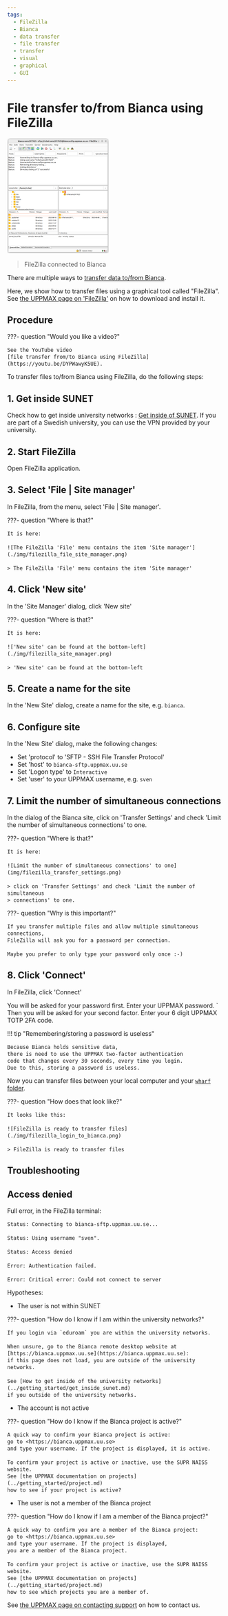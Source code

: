 ```yaml
---
tags:
  - FileZilla
  - Bianca
  - data transfer
  - file transfer
  - transfer
  - visual
  - graphical
  - GUI
---
```


# File transfer to/from Bianca using FileZilla

![FileZilla connected to Bianca](./img/filezilla_login_to_bianca_236_x_266.png)

> FileZilla connected to Bianca

There are multiple ways to [transfer data to/from Bianca](../cluster_guides/transfer_bianca.md).

Here, we show how to transfer files using a graphical tool called "FileZilla".
See [the UPPMAX page on 'FileZilla'](filezilla.md) on how to download and install it.

## Procedure

???- question "Would you like a video?"

    See the YouTube video
    [file transfer from/to Bianca using FileZilla](https://youtu.be/DYPWawyK5UE).


To transfer files to/from Bianca using FileZilla, do the following steps:

## 1. Get inside SUNET

Check how to get inside university networks : [Get inside of SUNET](../getting_started/get_inside_sunet.md).
If you are part of a Swedish university, you can use the VPN provided by your university.

## 2. Start FileZilla

Open FileZilla application.

## 3. Select 'File | Site manager'

In FileZilla, from the menu, select 'File | Site manager'.

???- question "Where is that?"

    It is here:

    ![The FileZilla 'File' menu contains the item 'Site manager'](./img/filezilla_file_site_manager.png)

    > The FileZilla 'File' menu contains the item 'Site manager'

## 4. Click 'New site'

In the 'Site Manager' dialog, click 'New site'

???- question "Where is that?"

    It is here:

    !['New site' can be found at the bottom-left](./img/filezilla_site_manager.png)

    > 'New site' can be found at the bottom-left

## 5. Create a name for the site

In the 'New Site' dialog, create a name for the site, e.g. `bianca`.

## 6. Configure site

In the 'New Site' dialog, make the following changes:

- Set 'protocol' to 'SFTP - SSH File Transfer Protocol'
- Set 'host' to `bianca-sftp.uppmax.uu.se`
- Set 'Logon type' to `Interactive`
  <!-- until September 2025, this was to be set to `Ask for Password` -->
- Set 'user' to your UPPMAX username, e.g. `sven`

## 7. Limit the number of simultaneous connections

In the dialog of the Bianca site, click on 'Transfer Settings'
and check 'Limit the number of simultaneous connections' to one.

???- question "Where is that?"

    It is here:

    ![Limit the number of simultaneous connections' to one](img/filezilla_transfer_settings.png)

    > click on 'Transfer Settings' and check 'Limit the number of simultaneous
    > connections' to one.

???- question "Why is this important?"

    If you transfer multiple files and allow multiple simultaneous connections,
    FileZilla will ask you for a password per connection.

    Maybe you prefer to only type your password only once :-)


## 8. Click 'Connect'

In FileZilla, click 'Connect'

You will be asked for your password first. Enter your UPPMAX password. `
Then you will be asked for your second factor. Enter your 6 digit UPPMAX TOTP 2FA code.

!!! tip "Remembering/storing a password is useless"

    Because Bianca holds sensitive data,
    there is need to use the UPPMAX two-factor authentication
    code that changes every 30 seconds, every time you login.
    Due to this, storing a password is useless.

Now you can transfer files between your local computer and your [`wharf` folder](../cluster_guides/wharf.md).

???- question "How does that look like?"

    It looks like this:

    ![FileZilla is ready to transfer files](./img/filezilla_login_to_bianca.png)

    > FileZilla is ready to transfer files

## Troubleshooting

## Access denied

Full error, in the FileZilla terminal:

```text
Status: Connecting to bianca-sftp.uppmax.uu.se...

Status: Using username "sven".

Status: Access denied

Error: Authentication failed.

Error: Critical error: Could not connect to server
```

Hypotheses:

- The user is not within SUNET

???- question "How do I know if I am within the university networks?"

    If you login via `eduroam` you are within the university networks.

    When unsure, go to the Bianca remote desktop website at
    [https://bianca.uppmax.uu.se](https://bianca.uppmax.uu.se):
    if this page does not load, you are outside of the university networks.

    See [How to get inside of the university networks](../getting_started/get_inside_sunet.md)
    if you outside of the university networks.

- The account is not active

???- question "How do I know if the Bianca project is active?"

    A quick way to confirm your Bianca project is active:
    go to <https://bianca.uppmax.uu.se>
    and type your username. If the project is displayed, it is active.

    To confirm your project is active or inactive, use the SUPR NAISS website.
    See [the UPPMAX documentation on projects](../getting_started/project.md)
    how to see if your project is active?

- The user is not a member of the Bianca project

???- question "How do I know if I am a member of the Bianca project?"

    A quick way to confirm you are a member of the Bianca project:
    go to <https://bianca.uppmax.uu.se>
    and type your username. If the project is displayed,
    you are a member of the Bianca project.

    To confirm your project is active or inactive, use the SUPR NAISS website.
    See [the UPPMAX documentation on projects](../getting_started/project.md)
    how to see which projects you are a member of.

See [the UPPMAX page on contacting support](../support.md)
on how to contact us.

